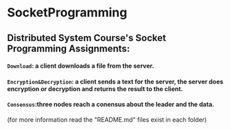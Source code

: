 # SocketProgramming
## Distributed System Course's Socket Programming Assignments:
 
#### `Download`: a client downloads a file from the server.
#### `Encryption&Decryption`: a client sends a text for the server, the server does encryption or decryption and returns the result to the client.
#### `Consensus`:three nodes reach a conensus about the leader and the data. 
(for more information read the "README.md" files exist in each folder)
 

